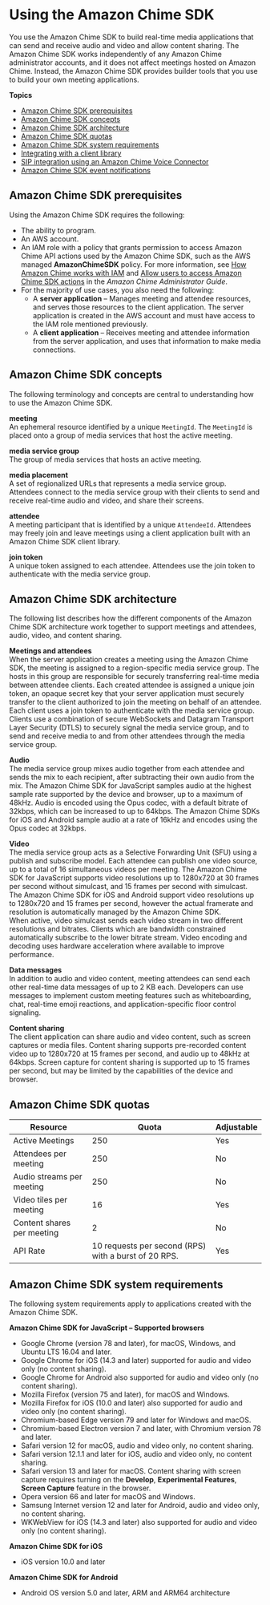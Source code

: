 # Using the Amazon Chime SDK<a name="meetings-sdk"></a>

You use the Amazon Chime SDK to build real\-time media applications that can send and receive audio and video and allow content sharing\. The Amazon Chime SDK works independently of any Amazon Chime administrator accounts, and it does not affect meetings hosted on Amazon Chime\. Instead, the Amazon Chime SDK provides builder tools that you use to build your own meeting applications\.

**Topics**
+ [Amazon Chime SDK prerequisites](#mtg-prereqs)
+ [Amazon Chime SDK concepts](#mtg-glossary)
+ [Amazon Chime SDK architecture](#mtg-arch)
+ [Amazon Chime SDK quotas](#mtg-limits)
+ [Amazon Chime SDK system requirements](#mtg-browsers)
+ [Integrating with a client library](mtgs-sdk-client-lib.md)
+ [SIP integration using an Amazon Chime Voice Connector](mtgs-sdk-cvc.md)
+ [Amazon Chime SDK event notifications](mtgs-sdk-notifications.md)

## Amazon Chime SDK prerequisites<a name="mtg-prereqs"></a>

Using the Amazon Chime SDK requires the following:
+ The ability to program\.
+ An AWS account\.
+ An IAM role with a policy that grants permission to access Amazon Chime API actions used by the Amazon Chime SDK, such as the AWS managed **AmazonChimeSDK** policy\. For more information, see [How Amazon Chime works with IAM](https://docs.aws.amazon.com/chime/latest/ag/security_iam_service-with-iam.html) and [Allow users to access Amazon Chime SDK actions](https://docs.aws.amazon.com/chime/latest/ag/security_iam_id-based-policy-examples.html#security_iam_id-based-policy-examples-chime-sdk) in the *Amazon Chime Administrator Guide*\.
+ For the majority of use cases, you also need the following:
  + A **server application** – Manages meeting and attendee resources, and serves those resources to the client application\. The server application is created in the AWS account and must have access to the IAM role mentioned previously\.
  + A **client application** – Receives meeting and attendee information from the server application, and uses that information to make media connections\.

## Amazon Chime SDK concepts<a name="mtg-glossary"></a>

The following terminology and concepts are central to understanding how to use the Amazon Chime SDK\.

**meeting**  
An ephemeral resource identified by a unique `MeetingId`\. The `MeetingId` is placed onto a group of media services that host the active meeting\.

**media service group**  
The group of media services that hosts an active meeting\.

**media placement**  
A set of regionalized URLs that represents a media service group\. Attendees connect to the media service group with their clients to send and receive real\-time audio and video, and share their screens\.

**attendee**  
A meeting participant that is identified by a unique `AttendeeId`\. Attendees may freely join and leave meetings using a client application built with an Amazon Chime SDK client library\.

**join token**  
A unique token assigned to each attendee\. Attendees use the join token to authenticate with the media service group\.

## Amazon Chime SDK architecture<a name="mtg-arch"></a>

The following list describes how the different components of the Amazon Chime SDK architecture work together to support meetings and attendees, audio, video, and content sharing\.

**Meetings and attendees**  
When the server application creates a meeting using the Amazon Chime SDK, the meeting is assigned to a region\-specific media service group\. The hosts in this group are responsible for securely transferring real\-time media between attendee clients\. Each created attendee is assigned a unique join token, an opaque secret key that your server application must securely transfer to the client authorized to join the meeting on behalf of an attendee\. Each client uses a join token to authenticate with the media service group\. Clients use a combination of secure WebSockets and Datagram Transport Layer Security \(DTLS\) to securely signal the media service group, and to send and receive media to and from other attendees through the media service group\.

**Audio**  
The media service group mixes audio together from each attendee and sends the mix to each recipient, after subtracting their own audio from the mix\. The Amazon Chime SDK for JavaScript samples audio at the highest sample rate supported by the device and browser, up to a maximum of 48kHz\. Audio is encoded using the Opus codec, with a default bitrate of 32kbps, which can be increased to up to 64kbps\. The Amazon Chime SDKs for iOS and Android sample audio at a rate of 16kHz and encodes using the Opus codec at 32kbps\.

**Video**  
The media service group acts as a Selective Forwarding Unit \(SFU\) using a publish and subscribe model\. Each attendee can publish one video source, up to a total of 16 simultaneous videos per meeting\. The Amazon Chime SDK for JavaScript supports video resolutions up to 1280x720 at 30 frames per second without simulcast, and 15 frames per second with simulcast\. The Amazon Chime SDK for iOS and Android support video resolutions up to 1280x720 and 15 frames per second, however the actual framerate and resolution is automatically managed by the Amazon Chime SDK\.  
When active, video simulcast sends each video stream in two different resolutions and bitrates\. Clients which are bandwidth constrained automatically subscribe to the lower bitrate stream\. Video encoding and decoding uses hardware acceleration where available to improve performance\.

**Data messages**  
In addition to audio and video content, meeting attendees can send each other real\-time data messages of up to 2 KB each\. Developers can use messages to implement custom meeting features such as whiteboarding, chat, real\-time emoji reactions, and application\-specific floor control signaling\.

**Content sharing**  
The client application can share audio and video content, such as screen captures or media files\. Content sharing supports pre\-recorded content video up to 1280x720 at 15 frames per second, and audio up to 48kHz at 64kbps\. Screen capture for content sharing is supported up to 15 frames per second, but may be limited by the capabilities of the device and browser\.

## Amazon Chime SDK quotas<a name="mtg-limits"></a>


| Resource | Quota | Adjustable | 
| --- | --- | --- | 
|  Active Meetings  |  250  |  Yes  | 
|  Attendees per meeting  |  250  |  No  | 
|  Audio streams per meeting  |  250  |  No  | 
|  Video tiles per meeting  |  16  |  Yes  | 
|  Content shares per meeting  |  2  |  No  | 
|  API Rate  |  10 requests per second \(RPS\) with a burst of 20 RPS\.  |  Yes  | 

## Amazon Chime SDK system requirements<a name="mtg-browsers"></a>

The following system requirements apply to applications created with the Amazon Chime SDK\.

**Amazon Chime SDK for JavaScript – Supported browsers**
+ Google Chrome \(version 78 and later\), for macOS, Windows, and Ubuntu LTS 16\.04 and later\.
+ Google Chrome for iOS \(14\.3 and later\) supported for audio and video only \(no content sharing\)\.
+ Google Chrome for Android also supported for audio and video only \(no content sharing\)\.
+ Mozilla Firefox \(version 75 and later\), for macOS and Windows\.
+ Mozilla Firefox for iOS \(10\.0 and later\) also supported for audio and video only \(no content sharing\)\.
+ Chromium\-based Edge version 79 and later for Windows and macOS\.
+ Chromium\-based Electron version 7 and later, with Chromium version 78 and later\.
+ Safari version 12 for macOS, audio and video only, no content sharing\.
+ Safari version 12\.1\.1 and later for iOS, audio and video only, no content sharing\.
+ Safari version 13 and later for macOS\. Content sharing with screen capture requires turning on the **Develop**, **Experimental Features**, **Screen Capture** feature in the browser\.
+ Opera version 66 and later for macOS and Windows\.
+ Samsung Internet version 12 and later for Android, audio and video only, no content sharing\.
+ WKWebView for iOS \(14\.3 and later\) also supported for audio and video only \(no content sharing\)\.

**Amazon Chime SDK for iOS**
+ iOS version 10\.0 and later

**Amazon Chime SDK for Android**
+ Android OS version 5\.0 and later, ARM and ARM64 architecture